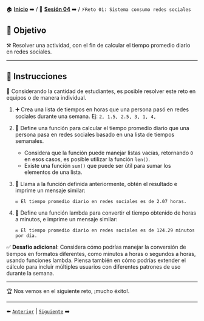 🏠 [**Inicio**](../../Readme.md) ➡️ / 📖 [**Sesión 04**](../Readme.md) ➡️ / ⚡`Reto 01: Sistema consumo redes sociales`

## 🎯 Objetivo

⚒️ Resolver una actividad, con el fin de calcular el tiempo promedio diario en redes sociales.

---

## 📝 Instrucciones

👥 Considerando la cantidad de estudiantes, es posible resolver este reto en equipos o de manera individual.

1. ➕ Crea una lista de tiempos en horas que una persona pasó en redes sociales durante una semana. Ej: `2, 1.5, 2.5, 3, 1, 4,` 

2. 📜 Define una función para calcular el tiempo promedio diario que una persona pasa en redes sociales basado en una lista de tiempos semanales.
   - Considera que la función puede manejar listas vacías, retornando `0` en esos casos, es posible utilizar la función `len()`.
   - Existe una función `sum()` que puede ser útil para sumar los elementos de una lista.

3. 🔄 Llama a la función definida anteriormente, obtén el resultado e imprime un mensaje similar:
   ```plaintext
   ✉️ El tiempo promedio diario en redes sociales es de 2.07 horas.
   ```

4. 🔄 Define una función lambda para convertir el tiempo obtenido de horas a minutos, e imprime un mensaje similar:
   ```plaintext
   ✉️ El tiempo promedio diario en redes sociales es de 124.29 minutos por día.
   ```

✅ **Desafío adicional**: Considera cómo podrías manejar la conversión de tiempos en formatos diferentes, como minutos a horas o segundos a horas, usando funciones lambda. Piensa también en cómo podrías extender el cálculo para incluir múltiples usuarios con diferentes patrones de uso durante la semana.

---

🏆 Nos vemos en el siguiente reto, ¡mucho éxito!.

---

⬅️ [`Anterior`](../Readme.md) | [`Siguiente`](../Ejemplo-03/Readme.md) ➡️